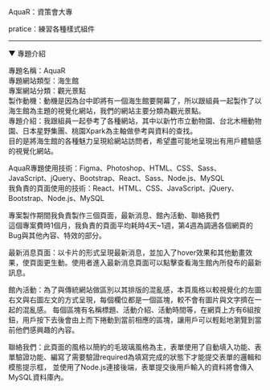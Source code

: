AquaR：資策會大專

pratice：練習各種樣式組件

<hr/>
<p>▼ 專題介紹<p/>
專題名稱：AquaR
<br/>
專題網站類型：海生館
<br/>
專案網站分類：觀光景點
<br/>
製作動機：動機是因為台中即將有一個海生館要開幕了，所以跟組員一起製作了以海生館為主題的視覺化網站，我們的網站主要分類為觀光景點。
<br/>
專題介紹：我跟組員一起參考了各種網站，其中以新竹市立動物園、台北木柵動物園、日本星野集團、桃園Xpark為主軸做參考與資料的查找。
<br/>
目的是將海生館的各種魅力呈現給網站訪問者，希望盡可能地呈現出有用戶體驗感的視覺化網站。
<br/>

AquaR專題使用技術：Figma、Photoshop、HTML、CSS、Sass、JavaScript、jQuery、Bootstrap、React、Sass、Node.js、MySQL
<br/>
我負責的頁面使用的技術：React、HTML、CSS、JavaScript、jQuery、Bootstrap、Node.js、MySQL
<br/>

專案製作期間我負責製作三個頁面，最新消息、館內活動、聯絡我們
<br/>
這個專案費時1個月，我負責的頁面平均耗時4天~1週，第4週為調適各個網頁的Bug與其他內容、特效的部分。
<br/>

最新消息頁面：以卡片的形式呈現最新消息，並加入了hover效果和其他動畫效果，使頁面更生動。使用者進入最新消息頁面可以點擊查看海生館內所發布的最新訊息。
<br/>

館內活動：為了與傳統網站做區別以其排版的混亂感，本頁風格以較視覺化的左圖右文與右圖左文的方式呈現，每個欄位都是一個區塊，較不會有圖片與文字擠在一起的混亂感。
每個區塊有名稱標題、活動介紹、活動時間等，在網頁上方有6組按鈕，用戶按下去後會由上而下捲動到當前相應的區塊，讓用戶可以輕鬆地瀏覽到當前他們感興趣的內容。
<br/>

聯絡我們：此頁面的風格以簡約的毛玻璃風格為主，表單使用了自動填入功能、表單驗證功能、編寫了需要驗證required為填寫完成的狀態下才能提交表單的邏輯和模態提示框，
並使用了Node.js連接後端，表單提交後用戶輸入的資料將會傳入MySQL資料庫內。
